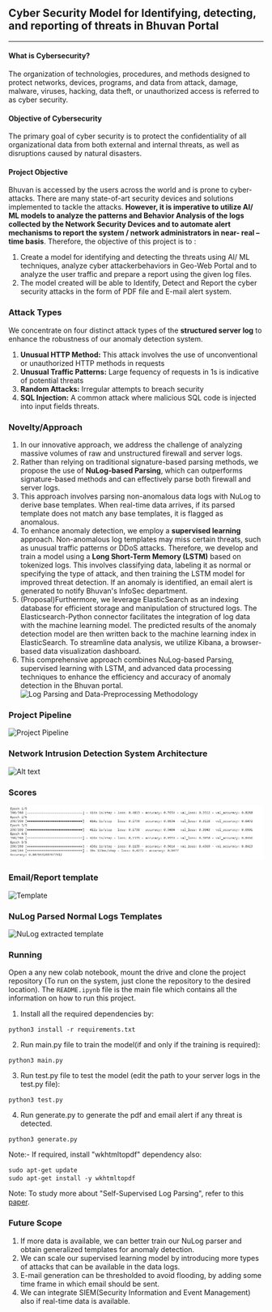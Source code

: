## **Cyber Security Model for Identifying, detecting, and reporting of threats in Bhuvan Portal**
---
#### What is Cybersecurity?
The organization of technologies, procedures, and methods designed to protect networks, devices, programs, and data from attack, damage, malware, viruses, hacking, data theft, or unauthorized access is referred to as cyber security. 

#### Objective of Cybersecurity
The primary goal of cyber security is to protect the confidentiality of all organizational data from both external and internal threats, as well as disruptions caused by natural disasters.


#### Project Objective
Bhuvan is accessed by the users across the world and is prone to cyber-attacks. There are many state-of-art security devices and solutions implemented to tackle the attacks. **However, it is imperative to utilize AI/ ML models to analyze the patterns and Behavior Analysis of the logs collected by the Network Security Devices and to automate alert mechanisms to report the system / network administrators in near- real – time basis**. Therefore, the objective of this project is to :

1. Create a model for identifying and detecting the threats using AI/ ML techniques, analyze cyber attackerbehaviors in Geo-Web Portal and to analyze the user traffic and prepare a report using the given log files.
2. The model created will be able to Identify, Detect and Report the cyber security attacks in the form of PDF file and E-mail alert system.

### Attack Types
We concentrate on four distinct attack types of the **structured server log** to enhance the robustness of our anomaly detection system.

1. **Unusual HTTP Method:** This attack involves the use of unconventional or unauthorized HTTP methods in requests
2. **Unusual Traffic Patterns:** Large fequency of requests in 1s is indicative of potential threats
3. **Random Attacks:** Irregular attempts to breach security
4. **SQL Injection:** A common attack where malicious SQL code is injected into input fields threats.


### Novelty/Approach
1. In our innovative approach, we address the challenge of analyzing massive volumes of raw and unstructured firewall and server logs. 
2. Rather than relying on traditional signature-based parsing methods, we propose the use of **NuLog-based Parsing**, which can outperforms signature-based methods and can effectively parse both firewall and server logs. 
3. This approach involves parsing non-anomalous data logs with NuLog to derive base templates. When real-time data arrives, if its parsed template does not match any base templates, it is flagged as anomalous.
4. To enhance anomaly detection, we employ a **supervised learning** approach. Non-anomalous log templates may miss certain threats, such as unusual traffic patterns or DDoS attacks. Therefore, we develop and train a model using a **Long Short-Term Memory (LSTM)** based on tokenized logs. This involves classifying data, labeling it as normal or specifying the type of attack, and then training the LSTM model for improved threat detection. If an anomaly is identified, an email alert is generated to notify Bhuvan's InfoSec department.
5. (Proposal)Furthermore, we leverage ElasticSearch as an indexing database for efficient storage and manipulation of structured logs. The Elasticsearch-Python connector facilitates the integration of log data with the machine learning model. The predicted results of the anomaly detection model are then written back to the machine learning index in ElasticSearch. To streamline data analysis, we utilize Kibana, a browser-based data visualization dashboard. 
6. This comprehensive approach combines NuLog-based Parsing, supervised learning with LSTM, and advanced data processing techniques to enhance the efficiency and accuracy of anomaly detection in the Bhuvan portal.
![Log Parsing and Data-Preprocessing Methodology](<images/Screenshot 2024-01-21 at 8.56.44 PM.png>)


### Project Pipeline
![Project Pipeline](<images/Screenshot 2024-01-21 at 8.57.42 PM.png>)

### Network Intrusion Detection System Architecture
![Alt text](<images/Screenshot 2024-01-21 at 8.58.24 PM 1.png>)

### Scores
![Model Accuracy](<images/Accuracy Score.JPG>)

### Email/Report template
![Template](<images/Screenshot 2024-01-18 at 8.05.42 PM.png>)

### NuLog Parsed Normal Logs Templates
![NuLog extracted template](<images/Screenshot 2024-01-18 at 8.23.46 PM.png>)


### Running
Open a any new colab notebook, mount the drive and clone the project repository (To run on the system, just clone the repository to the desired location).
The `README.ipynb` file is the main file which contains all the information on how to run this project.

1. Install all the required dependencies by:
``` 
python3 install -r requirements.txt
```
2. Run main.py file to train the model(if and only if the training is required):
```
python3 main.py
```

3. Run test.py file to test the model (edit the path to your server logs in the test.py file):
```
python3 test.py
```
4. Run generate.py to generate the pdf and email alert if any threat is detected.
```
python3 generate.py
```
Note:-
If required, install "wkhtmltopdf" dependency also:
```
sudo apt-get update
sudo apt-get install -y wkhtmltopdf
```

Note: To study more about "Self-Supervised Log Parsing", refer to this [paper](https://arxiv.org/pdf/2003.07905.pdf).

### Future Scope
1. If more data is available, we can better train our NuLog parser and obtain generalized templates for anomaly detection.
2. We can scale our supervised learning model by introducing more types of attacks that can be available in the data logs.
3. E-mail generation can be thresholded to avoid flooding, by adding some time frame in which email should be sent.
4. We can integrate SIEM(Security Information and Event Management) also if real-time data is available.
